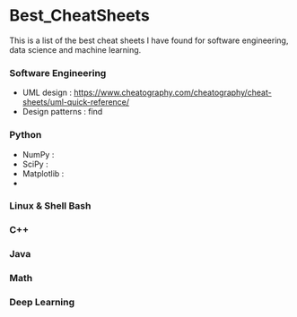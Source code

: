 # Best_CheatSheets
This is a list of the best cheat sheets I have found for software engineering, data science and machine learning.



### Software Engineering

* UML design : https://www.cheatography.com/cheatography/cheat-sheets/uml-quick-reference/
* Design patterns : find 



### 



### Python

* NumPy : 
* SciPy :
* Matplotlib :
* 



### Linux & Shell Bash




### C++



### Java









### Math




### Deep Learning

















